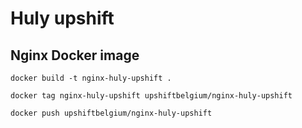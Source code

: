 # Huly upshift

## Nginx Docker image

`docker build -t nginx-huly-upshift .`

`docker tag nginx-huly-upshift upshiftbelgium/nginx-huly-upshift`

`docker push upshiftbelgium/nginx-huly-upshift`
